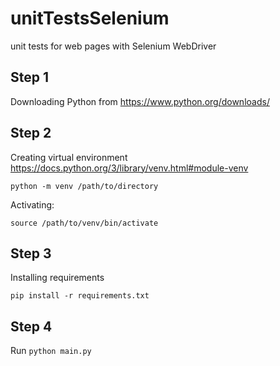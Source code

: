 # unitTestsSelenium
unit tests for web pages with Selenium WebDriver

## Step 1
Downloading Python from https://www.python.org/downloads/

## Step 2
Creating virtual environment
https://docs.python.org/3/library/venv.html#module-venv

`python -m venv /path/to/directory`

Activating:

`source /path/to/venv/bin/activate`

## Step 3
Installing requirements

`pip install -r requirements.txt`

## Step 4
 Run `python main.py`
